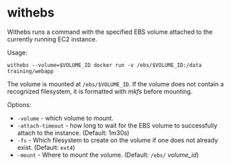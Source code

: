 # withebs

Withebs runs a command with the specified EBS volume attached to the currently running EC2 instance.

Usage:

    withebs --volume=$VOLUME_ID docker run -v /ebs/$VOLUME_ID:/data training/webapp

The volume is mounted at `/ebs/$VOLUME_ID`. If the volume does not contain a recognized filesystem, it is formatted with *mkfs* before mounting.

Options:

- `-volume` - which volume to mount.
- `-attach-timeout` - how long to wait for the EBS volume to successfully attach to the instance. (Default: 1m30s)
- `-fs` - Which filesystem to create on the volume if one does not already exist. (Default: `ext4`)
- `-mount` - Where to mount the volume. (Default: `/ebs/` *volume_id*)
